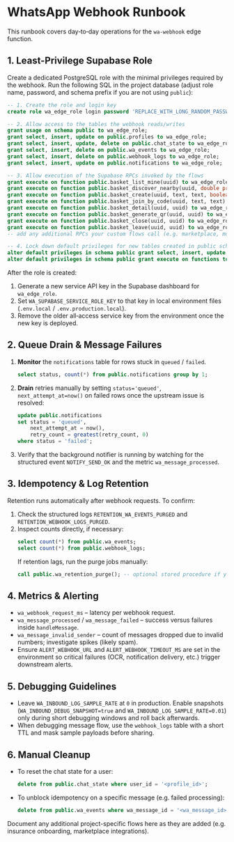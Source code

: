 # WhatsApp Webhook Runbook

This runbook covers day‑to‑day operations for the `wa-webhook` edge function.

## 1. Least-Privilege Supabase Role

Create a dedicated PostgreSQL role with the minimal privileges required by the
webhook. Run the following SQL in the project database (adjust role name,
password, and schema prefix if you are not using `public`):

```sql
-- 1. Create the role and login key
create role wa_edge_role login password 'REPLACE_WITH_LONG_RANDOM_PASSWORD';

-- 2. Allow access to the tables the webhook reads/writes
grant usage on schema public to wa_edge_role;
grant select, insert, update on public.profiles to wa_edge_role;
grant select, insert, update, delete on public.chat_state to wa_edge_role;
grant select, insert, delete on public.wa_events to wa_edge_role;
grant select, insert, delete on public.webhook_logs to wa_edge_role;
grant select, insert, update on public.notifications to wa_edge_role;

-- 3. Allow execution of the Supabase RPCs invoked by the flows
grant execute on function public.basket_list_mine(uuid) to wa_edge_role;
grant execute on function public.basket_discover_nearby(uuid, double precision, double precision, integer) to wa_edge_role;
grant execute on function public.basket_create(uuid, text, text, boolean, bigint) to wa_edge_role;
grant execute on function public.basket_join_by_code(uuid, text, text) to wa_edge_role;
grant execute on function public.basket_detail(uuid, uuid) to wa_edge_role;
grant execute on function public.basket_generate_qr(uuid, uuid) to wa_edge_role;
grant execute on function public.basket_close(uuid, uuid) to wa_edge_role;
grant execute on function public.basket_leave(uuid, uuid) to wa_edge_role;
-- add any additional RPCs your custom flows call (e.g. marketplace, mobility).

-- 4. Lock down default privileges for new tables created in public schema
alter default privileges in schema public grant select, insert, update, delete on tables to wa_edge_role;
alter default privileges in schema public grant execute on functions to wa_edge_role;
```

After the role is created:

1. Generate a new service API key in the Supabase dashboard for
   `wa_edge_role`.
2. Set `WA_SUPABASE_SERVICE_ROLE_KEY` to that key in local environment files (`.env.local` / `.env.production.local`).
3. Remove the older all‑access service key from the environment once the new
   key is deployed.

## 2. Queue Drain & Message Failures

1. **Monitor** the `notifications` table for rows stuck in `queued` /
   `failed`.
   ```sql
   select status, count(*) from public.notifications group by 1;
   ```
2. **Drain** retries manually by setting `status='queued'`,
   `next_attempt_at=now()` on failed rows once the upstream issue is resolved:
   ```sql
   update public.notifications
   set status = 'queued',
       next_attempt_at = now(),
       retry_count = greatest(retry_count, 0)
   where status = 'failed';
   ```
3. Verify that the background notifier is running by watching for the
   structured event `NOTIFY_SEND_OK` and the metric `wa_message_processed`.

## 3. Idempotency & Log Retention

Retention runs automatically after webhook requests. To confirm:

1. Check the structured logs `RETENTION_WA_EVENTS_PURGED` and
   `RETENTION_WEBHOOK_LOGS_PURGED`.
2. Inspect counts directly, if necessary:
   ```sql
   select count(*) from public.wa_events;
   select count(*) from public.webhook_logs;
   ```
   If retention lags, run the purge jobs manually:
   ```sql
   call public.wa_retention_purge(); -- optional stored procedure if you add one
   ```

## 4. Metrics & Alerting

- `wa_webhook_request_ms` – latency per webhook request.
- `wa_message_processed` / `wa_message_failed` – success versus failures inside
  `handleMessage`.
- `wa_message_invalid_sender` – count of messages dropped due to invalid
  numbers; investigate spikes (likely spam).
- Ensure `ALERT_WEBHOOK_URL` and `ALERT_WEBHOOK_TIMEOUT_MS` are set in the
  environment so critical failures (OCR, notification delivery, etc.) trigger
  downstream alerts.

## 5. Debugging Guidelines

- Leave `WA_INBOUND_LOG_SAMPLE_RATE` at `0` in production. Enable snapshots
  (`WA_INBOUND_DEBUG_SNAPSHOT=true` and `WA_INBOUND_LOG_SAMPLE_RATE=0.01`) only
  during short debugging windows and roll back afterwards.
- When debugging message flow, use the `webhook_logs` table with a short TTL
  and mask sample payloads before sharing.

## 6. Manual Cleanup

- To reset the chat state for a user:
  ```sql
  delete from public.chat_state where user_id = '<profile_id>';
  ```
- To unblock idempotency on a specific message (e.g. failed processing):
  ```sql
  delete from public.wa_events where wa_message_id = '<wa_message_id>';
  ```

Document any additional project-specific flows here as they are added (e.g.
insurance onboarding, marketplace integrations).
